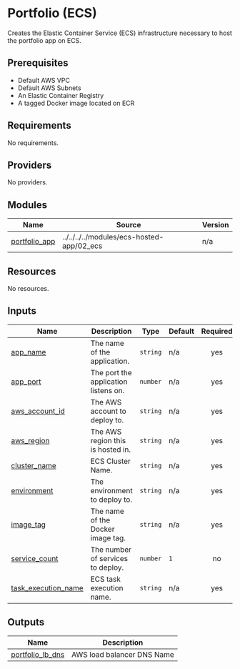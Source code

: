 # Portfolio (ECS)

Creates the Elastic Container Service (ECS) infrastructure necessary to host the portfolio app on ECS.

## Prerequisites

*   Default AWS VPC
*   Default AWS Subnets
*   An Elastic Container Registry
*   A tagged Docker image located on ECR

<!-- BEGIN_TF_DOCS -->
## Requirements

No requirements.

## Providers

No providers.

## Modules

| Name | Source | Version |
|------|--------|---------|
| <a name="module_portfolio_app"></a> [portfolio\_app](#module\_portfolio\_app) | ../../../../modules/ecs-hosted-app/02_ecs | n/a |

## Resources

No resources.

## Inputs

| Name | Description | Type | Default | Required |
|------|-------------|------|---------|:--------:|
| <a name="input_app_name"></a> [app\_name](#input\_app\_name) | The name of the application. | `string` | n/a | yes |
| <a name="input_app_port"></a> [app\_port](#input\_app\_port) | The port the application listens on. | `number` | n/a | yes |
| <a name="input_aws_account_id"></a> [aws\_account\_id](#input\_aws\_account\_id) | The AWS account to deploy to. | `string` | n/a | yes |
| <a name="input_aws_region"></a> [aws\_region](#input\_aws\_region) | The AWS region this is hosted in. | `string` | n/a | yes |
| <a name="input_cluster_name"></a> [cluster\_name](#input\_cluster\_name) | ECS Cluster Name. | `string` | n/a | yes |
| <a name="input_environment"></a> [environment](#input\_environment) | The environment to deploy to. | `string` | n/a | yes |
| <a name="input_image_tag"></a> [image\_tag](#input\_image\_tag) | The name of the Docker image tag. | `string` | n/a | yes |
| <a name="input_service_count"></a> [service\_count](#input\_service\_count) | The number of services to deploy. | `number` | `1` | no |
| <a name="input_task_execution_name"></a> [task\_execution\_name](#input\_task\_execution\_name) | ECS task execution name. | `string` | n/a | yes |

## Outputs

| Name | Description |
|------|-------------|
| <a name="output_portfolio_lb_dns"></a> [portfolio\_lb\_dns](#output\_portfolio\_lb\_dns) | AWS load balancer DNS Name |
<!-- END_TF_DOCS -->
